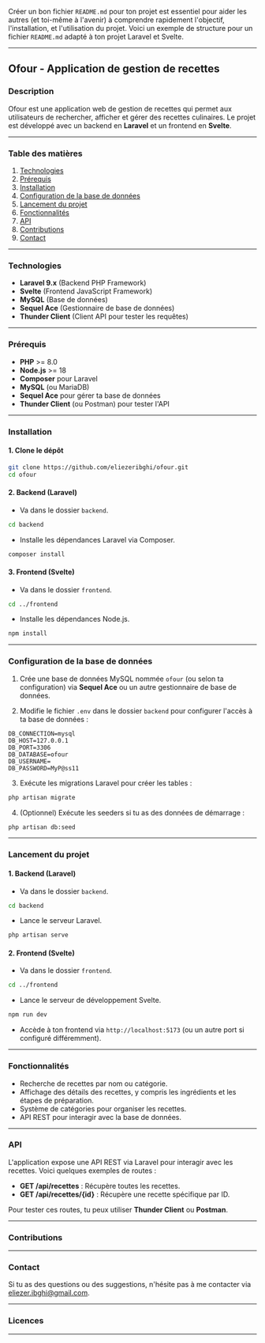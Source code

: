 Créer un bon fichier `README.md` pour ton projet est essentiel pour aider les autres (et toi-même à l'avenir) à comprendre rapidement l'objectif, l'installation, et l'utilisation du projet. Voici un exemple de structure pour un fichier `README.md` adapté à ton projet Laravel et Svelte.

---

## **Ofour - Application de gestion de recettes**

### **Description**

Ofour est une application web de gestion de recettes qui permet aux utilisateurs de rechercher, afficher et gérer des recettes culinaires. Le projet est développé avec un backend en **Laravel** et un frontend en **Svelte**.

---

### **Table des matières**

1. [Technologies](#technologies)
2. [Prérequis](#prérequis)
3. [Installation](#installation)
4. [Configuration de la base de données](#configuration-de-la-base-de-données)
5. [Lancement du projet](#lancement-du-projet)
6. [Fonctionnalités](#fonctionnalités)
7. [API](#api)
8. [Contributions](#contributions)
9. [Contact](#contact)

---

### **Technologies**

- **Laravel 9.x** (Backend PHP Framework)
- **Svelte** (Frontend JavaScript Framework)
- **MySQL** (Base de données)
- **Sequel Ace** (Gestionnaire de base de données)
- **Thunder Client** (Client API pour tester les requêtes)

---

### **Prérequis**

- **PHP** >= 8.0
- **Node.js** >= 18
- **Composer** pour Laravel
- **MySQL** (ou MariaDB)
- **Sequel Ace** pour gérer ta base de données
- **Thunder Client** (ou Postman) pour tester l'API

---

### **Installation**

#### 1. Clone le dépôt

```bash
git clone https://github.com/eliezeribghi/ofour.git
cd ofour
```

#### 2. Backend (Laravel)

- Va dans le dossier `backend`.

```bash
cd backend
```

- Installe les dépendances Laravel via Composer.

```bash
composer install
```

#### 3. Frontend (Svelte)

- Va dans le dossier `frontend`.

```bash
cd ../frontend
```

- Installe les dépendances Node.js.

```bash
npm install
```

---

### **Configuration de la base de données**

1. Crée une base de données MySQL nommée `ofour` (ou selon ta configuration) via **Sequel Ace** ou un autre gestionnaire de base de données.

2. Modifie le fichier `.env` dans le dossier `backend` pour configurer l'accès à ta base de données :

```plaintext
DB_CONNECTION=mysql
DB_HOST=127.0.0.1
DB_PORT=3306
DB_DATABASE=ofour
DB_USERNAME=
DB_PASSWORD=MyP@ss11
```

3. Exécute les migrations Laravel pour créer les tables :

```bash
php artisan migrate
```

4. (Optionnel) Exécute les seeders si tu as des données de démarrage :

```bash
php artisan db:seed
```

---

### **Lancement du projet**

#### 1. Backend (Laravel)

- Va dans le dossier `backend`.

```bash
cd backend
```

- Lance le serveur Laravel.

```bash
php artisan serve
```

#### 2. Frontend (Svelte)

- Va dans le dossier `frontend`.

```bash
cd ../frontend
```

- Lance le serveur de développement Svelte.

```bash
npm run dev
```

- Accède à ton frontend via `http://localhost:5173` (ou un autre port si configuré différemment).

---

### **Fonctionnalités**

- Recherche de recettes par nom ou catégorie.
- Affichage des détails des recettes, y compris les ingrédients et les étapes de préparation.
- Système de catégories pour organiser les recettes.
- API REST pour interagir avec la base de données.

---

### **API**

L'application expose une API REST via Laravel pour interagir avec les recettes. Voici quelques exemples de routes :

- **GET /api/recettes** : Récupère toutes les recettes.
- **GET /api/recettes/{id}** : Récupère une recette spécifique par ID.


Pour tester ces routes, tu peux utiliser **Thunder Client** ou **Postman**.

---

### **Contributions**



---

### **Contact**

Si tu as des questions ou des suggestions, n'hésite pas à me contacter via [eliezer.ibghi@gmail.com](mailto:eliezer.ibghi@gmail.com).

---

### **Licences**


---

